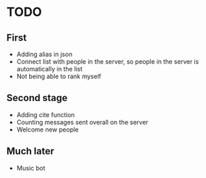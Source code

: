 # TODO

## First
* Adding alias in json
* Connect list with people in the server, so people in the server is automatically in the list
* Not being able to rank myself


## Second stage
* Adding cite function
* Counting messages sent overall on the server
* Welcome new people


## Much later
* Music bot